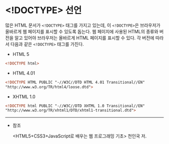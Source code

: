 # <!DOCTYPE> 선언

많은 HTML 문서가 `<!DOCTYPE>` 태그를 가지고 있는데, 이 `<!DOCTYPE>`은 브라우저가 올바르게 웹 페이지를 표시할 수 있도록 돕는다. 웹 페이지에 사용된 HTML의 종류와 버전을 알고 있어야 브라우저는 올바르게 HTML 페이지를 표시할 수 있다. 각 버전에 따라서 다음과 같은 `<!DOCTYPE>` 태그를 가진다.

- HTML 5

```html
<!DOCTYPE html>
```

- HTML 4.01

```html
<!DOCTYPE HTML PUBLIC "-//W3C//DTD HTML 4.01 Transitional//EN"
"http://www.w3.org/TR/html4/loose.dtd">
```

- XHTML 1.0

```html
<!DOCTYPE html PUBLIC "-//W3C//DTD XHTML 1.0 Transitional//EN"
"http://www.w3.org/TR/xhtml1/DTD/xhtml1-transitional.dtd">
```

---

- 참조

    <HTML5+CSS3+JavaScript로 배우는 웹 프로그래밍 기초> 천인국 저.